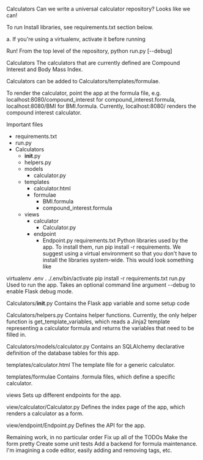 Calculators
Can we write a universal calculator repository? Looks like we can!

To run
Install libraries, see requirements.txt section below.

a. If you're using a virtualenv, activate it before running

Run! From the top level of the repository, python run.py [--debug]

Calculators
The calculators that are currently defined are Compound Interest and Body Mass Index.

Calculators can be added to Calculators/templates/formulae.

To render the calculator, point the app at the formula file, e.g. localhost:8080/compound_interest for compound_interest.formula, localhost:8080/BMI for BMI.formula. Currently, localhost:8080/ renders the compound interest calculator.

Important files
- requirements.txt
- run.py
- Calculators
    - __init__.py
    - helpers.py
    - models
        - calculator.py
    - templates
        - calculator.html
        - formulae
            - BMI.formula
            - compound_interest.formula
    - views
        - calculator
            - Calculator.py
        - endpoint
            - Endpoint.py
requirements.txt
Python libraries used by the app. To install them, run pip install -r requirements. We suggest using a virtual environment so that you don't have to install the libraries system-wide. This would look something like

virtualenv .env
. ./.env/bin/activate
pip install -r requirements.txt
run.py
Used to run the app. Takes an optional command line argument --debug to enable Flask debug mode.

Calculators/__init__.py
Contains the Flask app variable and some setup code

Calculators/helpers.py
Contains helper functions. Currently, the only helper function is get_template_variables, which reads a Jinja2 template representing a calculator formula and returns the variables that need to be filled in.

Calculators/models/calculator.py
Contains an SQLAlchemy declarative definition of the database tables for this app.

templates/calculator.html
The template file for a generic calculator.

templates/formulae
Contains .formula files, which define a specific calculator.

views
Sets up different endpoints for the app.

view/calculator/Calculator.py
Defines the index page of the app, which renders a calculator as a form.

view/endpoint/Endpoint.py
Defines the API for the app.

Remaining work, in no particular order
Fix up all of the TODOs
Make the form pretty
Create some unit tests
Add a backend for formula maintenance. I'm imagining a code editor, easily adding and removing tags, etc.
